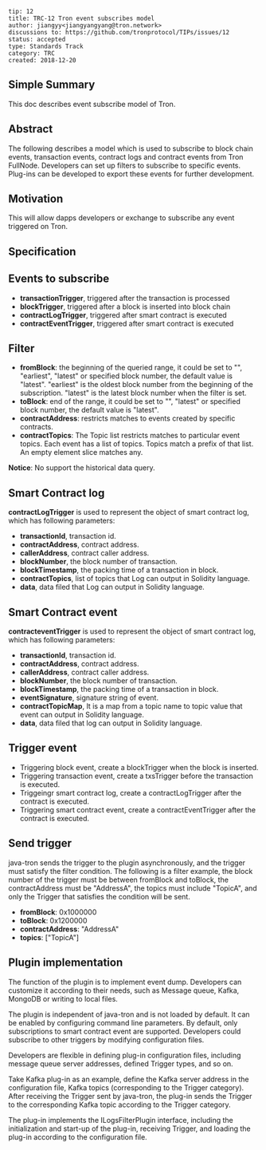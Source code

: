 ```
tip: 12
title: TRC-12 Tron event subscribes model
author: jiangyy<jiangyangyang@tron.network> 
discussions to: https://github.com/tronprotocol/TIPs/issues/12
status: accepted
type: Standards Track
category: TRC
created: 2018-12-20
```

## Simple Summary
This doc describes event subscribe model of Tron.

## Abstract
The following describes a model which is used to subscribe to block chain events, transaction events, contract logs and contract events from Tron FullNode. Developers can set up filters to subscribe to specific events. Plug-ins can be developed to export these events for further development.

## Motivation
This will allow dapps developers or exchange to subscribe any event triggered on Tron. 

## Specification

## Events to subscribe

- **transactionTrigger**, triggered after the transaction is processed
- **blockTrigger**, triggered after a block is inserted into block chain
- **contractLogTrigger**, triggered after smart contract is executed
- **contractEventTrigger**,  triggered after smart contract is executed

## Filter

- **fromBlock**: the beginning of the queried range, it could be set to "", "earliest", "latest" or specified block number, the default value is "latest". "earliest" is the oldest block number from the beginning of the subscription. "latest" is the latest block number when the filter is set.
- **toBlock**: end of the range, it could be set to "", "latest" or specified block number, the default value is "latest".
- **contractAddress**: restricts matches to events created by specific contracts.
- **contractTopics**: The Topic list restricts matches to particular event topics. Each event has a list of topics. Topics match a prefix of that list. An empty element slice matches any.

**Notice**: No support the historical data query.

## Smart Contract log
**contractLogTrigger** is used to represent the object of smart contract log, which has following parameters:

- **transactionId**, transaction id.
- **contractAddress**, contract address.
- **callerAddress**, contract caller address.
- **blockNumber**, the block number of transaction.
- **blockTimestamp**, the packing time of a transaction in block.
- **contractTopics**, list of topics that Log can output in Solidity language.
- **data**, data filed that Log can output in Solidity language.

## Smart Contract event
**contracteventTrigger** is used to represent the object of smart contract log, which has following parameters:

- **transactionId**, transaction id.
- **contractAddress**, contract address.
- **callerAddress**, contract caller address.
- **blockNumber**, the block number of transaction.
- **blockTimestamp**, the packing time of a transaction in block.
- **eventSignature**, signature string of event.
- **contractTopicMap**, It is a map from a topic name to topic value that event can output in Solidity language.
- **data**, data filed that log can output in Solidity language.

 
## Trigger event

- Triggering block event, create a blockTrigger when the block is inserted.
- Triggering transaction event, create a txsTrigger before the transaction is executed.
- Triggeingr smart contract log, create a contractLogTrigger after the contract is executed.
- Triggering smart contract event, create a contractEventTrigger after the contract is executed.

## Send trigger
java-tron sends the trigger to the plugin asynchronously, and the trigger must satisfy the filter condition. The following is a filter example, the block number of the trigger must be between fromBlock and toBlock, the contractAddress must be "AddressA", the topics must include "TopicA", and only the Trigger that satisfies the condition will be sent.

- **fromBlock**: 0x1000000 
- **toBlock**: 0x1200000 
- **contractAddress**: "AddressA" 
- **topics**: ["TopicA"]

## Plugin implementation
The function of the plugin is to implement event dump. Developers can customize it according to their needs, such as Message queue, Kafka, MongoDB or writing to local files.

The plugin is independent of java-tron and is not loaded by default.  It can be enabled by configuring command line parameters. By default, only subscriptions to smart contract event are supported. Developers could subscribe to other triggers by modifying configuration files.

Developers are flexible in defining plug-in configuration files, including message queue server addresses, defined Trigger types, and so on.

Take Kafka plug-in as an example, define the Kafka server address in the configuration file, Kafka topics (corresponding to the Trigger category). After receiving the Trigger sent by java-tron, the plug-in sends the Trigger to the corresponding Kafka topic according to the Trigger category.

The plug-in implements the ILogsFilterPlugin interface, including the initialization and start-up of the plug-in, receiving Trigger, and loading the plug-in according to the configuration file.
